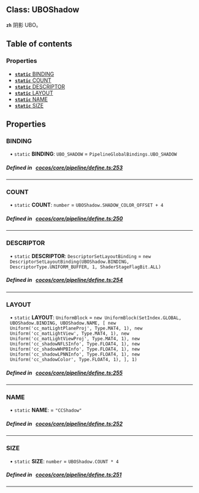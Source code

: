 
## Class: UBOShadow







**`zh`** 阴影 UBO。



<div class="table-of-content">
<h2>Table of contents</h2>


### Properties

- [ **`static`**  BINDING](#BINDING)
- [ **`static`**  COUNT](#COUNT)
- [ **`static`**  DESCRIPTOR](#DESCRIPTOR)
- [ **`static`**  LAYOUT](#LAYOUT)
- [ **`static`**  NAME](#NAME)
- [ **`static`**  SIZE](#SIZE)
</div>

## Properties


### BINDING
<div style="margin-left: 10px;">




• `static` **BINDING**:
`UBO_SHADOW`  = `PipelineGlobalBindings.UBO_SHADOW`
</div>

##### Defined in &nbsp;   [cocos/core/pipeline/define.ts:253](https://github.com/cocos-creator/engine/blob/c7bf6b8a9/cocos/core/pipeline/define.ts#L253)&nbsp;


___


### COUNT
<div style="margin-left: 10px;">




• `static` **COUNT**:
`number`  = `UBOShadow.SHADOW_COLOR_OFFSET + 4`
</div>

##### Defined in &nbsp;   [cocos/core/pipeline/define.ts:250](https://github.com/cocos-creator/engine/blob/c7bf6b8a9/cocos/core/pipeline/define.ts#L250)&nbsp;


___


### DESCRIPTOR
<div style="margin-left: 10px;">




• `static` **DESCRIPTOR**:
`DescriptorSetLayoutBinding`  = `new DescriptorSetLayoutBinding(UBOShadow.BINDING, DescriptorType.UNIFORM_BUFFER, 1, ShaderStageFlagBit.ALL)`
</div>

##### Defined in &nbsp;   [cocos/core/pipeline/define.ts:254](https://github.com/cocos-creator/engine/blob/c7bf6b8a9/cocos/core/pipeline/define.ts#L254)&nbsp;


___


### LAYOUT
<div style="margin-left: 10px;">




• `static` **LAYOUT**:
`UniformBlock`  = `new UniformBlock(SetIndex.GLOBAL, UBOShadow.BINDING, UBOShadow.NAME, [
        new Uniform('cc_matLightPlaneProj', Type.MAT4, 1),
        new Uniform('cc_matLightView', Type.MAT4, 1),
        new Uniform('cc_matLightViewProj', Type.MAT4, 1),
        new Uniform('cc_shadowNFLSInfo', Type.FLOAT4, 1),
        new Uniform('cc_shadowWHPBInfo', Type.FLOAT4, 1),
        new Uniform('cc_shadowLPNNInfo', Type.FLOAT4, 1),
        new Uniform('cc_shadowColor', Type.FLOAT4, 1),
    ], 1)`
</div>

##### Defined in &nbsp;   [cocos/core/pipeline/define.ts:255](https://github.com/cocos-creator/engine/blob/c7bf6b8a9/cocos/core/pipeline/define.ts#L255)&nbsp;


___


### NAME
<div style="margin-left: 10px;">




• `static` **NAME**:
  = `"CCShadow"`
</div>

##### Defined in &nbsp;   [cocos/core/pipeline/define.ts:252](https://github.com/cocos-creator/engine/blob/c7bf6b8a9/cocos/core/pipeline/define.ts#L252)&nbsp;


___


### SIZE
<div style="margin-left: 10px;">




• `static` **SIZE**:
`number`  = `UBOShadow.COUNT * 4`
</div>

##### Defined in &nbsp;   [cocos/core/pipeline/define.ts:251](https://github.com/cocos-creator/engine/blob/c7bf6b8a9/cocos/core/pipeline/define.ts#L251)&nbsp;


___

<!---->



